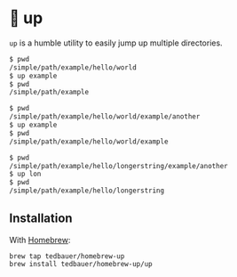 # 🦘 up

`up` is a humble utility to easily jump up multiple directories.

```bash
$ pwd
/simple/path/example/hello/world
$ up example
$ pwd
/simple/path/example
```

```bash
$ pwd
/simple/path/example/hello/world/example/another
$ up example
$ pwd
/simple/path/example/hello/world/example
```

```bash
$ pwd
/simple/path/example/hello/longerstring/example/another
$ up lon
$ pwd
/simple/path/example/hello/longerstring
```

## Installation

With [Homebrew](https://brew.sh/):

```shell
brew tap tedbauer/homebrew-up
brew install tedbauer/homebrew-up/up
```
